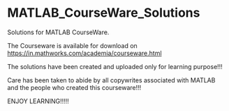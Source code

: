 # MATLAB_CourseWare_Solutions
Solutions for MATLAB CourseWare.

The Courseware is available for download on 
https://in.mathworks.com/academia/courseware.html

The solutions have been created and uploaded only for learning purpose!!!

Care has been taken to abide by all copywrites associated with MATLAB and the people who created this courseware!!!

ENJOY LEARNING!!!!!
